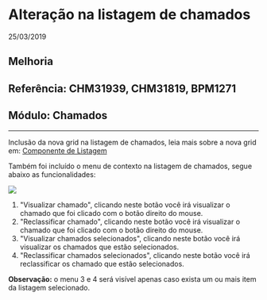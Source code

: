 # Alteração na listagem de chamados
25/03/2019
## Melhoria
## Referência: CHM31939, CHM31819, BPM1271
## Módulo: Chamados
***

Inclusão da nova grid na listagem de chamados, leia mais sobre a nova grid em: [Componente de Listagem](?i=pt-BR&p=listagem)

Também foi incluído o menu de contexto na listagem de chamados, segue abaixo as funcionalidades:

![]([PATH_IMG]/CHM31939_menu_contexto.png)

 1. "Visualizar chamado",  clicando neste botão você irá visualizar o chamado que foi clicado com o botão direito do mouse.
 2. "Reclassificar chamado",  clicando neste botão você irá visualizar o chamado que foi clicado com o botão direito do mouse.
 3.  "Visualizar chamados selecionados",  clicando neste botão você irá visualizar os chamados que estão selecionados.
 4. "Reclassificar chamados selecionados",  clicando neste botão você irá reclassificar os chamado que estão selecionados.

**Observação:** o menu 3 e 4 será visível apenas caso exista um ou mais item da listagem selecionado.
